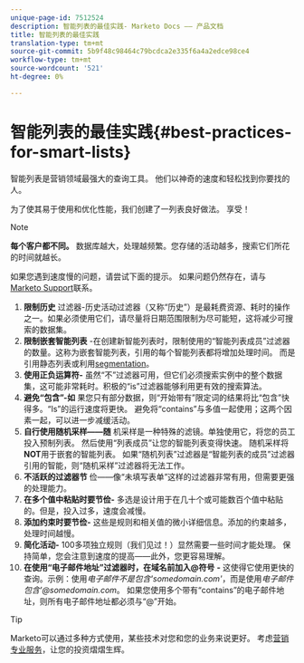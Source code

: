 ```yaml
---
unique-page-id: 7512524
description: 智能列表的最佳实践- Marketo Docs —— 产品文档
title: 智能列表的最佳实践
translation-type: tm+mt
source-git-commit: 5b9f48c98464c79bcdca2e335f6a4a2edce98ce4
workflow-type: tm+mt
source-wordcount: '521'
ht-degree: 0%

---
```



# 智能列表的最佳实践{#best-practices-for-smart-lists}

智能列表是营销领域最强大的查询工具。 他们以神奇的速度和轻松找到你要找的人。

为了使其易于使用和优化性能，我们创建了一列表良好做法。 享受！

>[!NOTE]
>
>**每个客户都不同。** 数据库越大，处理越频繁。您存储的活动越多，搜索它们所花的时间就越长。
>
>如果您遇到速度慢的问题，请尝试下面的提示。 如果问题仍然存在，请与[Marketo Support](https://nation.marketo.com/t5/Support/ct-p/Support)联系。

1. **限制历史** 过滤器-历史活动过滤器（又称“历史”）是最耗费资源、耗时的操作之一。如果必须使用它们，请尽量将日期范围限制为尽可能短，这将减少可搜索的数据集。
1. **限制嵌套智能列表** -在创建新智能列表时，限制使用的“智能列表成员”过滤器的数量。这称为嵌套智能列表，引用的每个智能列表都将增加处理时间。 而是引用静态列表或利用[segmentation](/help/marketo/product-docs/personalization/segmentation-and-snippets/segmentation/create-a-segmentation.md)。
1. **使用正负运算符-** 虽然“不”过滤器可用，但它们必须搜索实例中的整个数据集，这可能非常耗时。积极的“is”过滤器能够利用更有效的搜索算法。
1. **避免“包含”-如** 果您只有部分数据，则“开始带有”限定词的结果将比“包含”快得多。“Is”的运行速度将更快。 避免将“contains”与多值一起使用；这两个因素一起，可以进一步减缓活动。
1. **自行使用随机采样——随** 机采样是一种特殊的滤镜。单独使用它，将您的员工投入预制列表。 然后使用“列表成员”让您的智能列表变得快速。 随机采样将&#x200B;**NOT**&#x200B;用于嵌套的智能列表。 如果“随机列表”过滤器是“智能列表的成员”过滤器引用的智能，则“随机采样”过滤器将无法工作。
1. **不活跃的过滤器节** 俭——像“未填写表单”这样的过滤器非常有用，但需要更强的处理能力。
1. **在多个值中粘贴时要节俭-** 多选是设计用于在几十个或可能数百个值中粘贴的。但是，投入过多，速度会减慢。
1. **添加约束时要节俭-** 这些是规则和相关值的微小详细信息。添加的约束越多，处理时间越慢。
1. **简化活动-** 100多项独立规则（我们见过！）显然需要一些时间才能处理。 保持简单，您会注意到速度的提高——此外，您更容易理解。
1. **在使用“电子邮件地址”过滤器时，在域名前加入@符号** **-** 这使得它使用更快的查询。示例：使用&#x200B;_电子邮件不是包含&#39;somedomain.com&#39;_，而是使用&#x200B;_电子邮件包含&#39;@somedomain.com_。 如果您使用多个带有“contains”的电子邮件地址，则所有电子邮件地址都必须与“@”开始。

>[!TIP]
>
>Marketo可以通过多种方式使用，某些技术对您和您的业务来说更好。 考虑[营销专业服务](https://pages2.marketo.com/72-hour-survival-guide.html)，让您的投资熠熠生辉。
